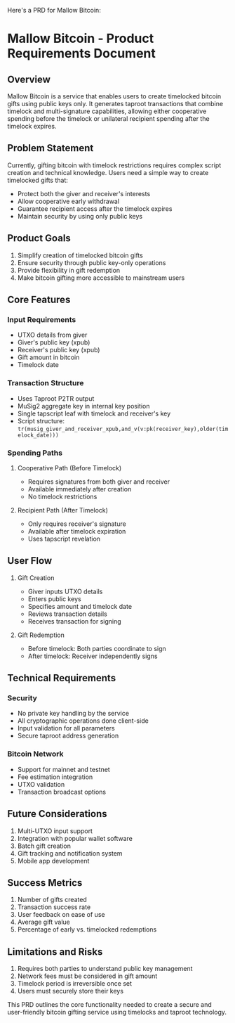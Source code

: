 Here's a PRD for Mallow Bitcoin:

# Mallow Bitcoin - Product Requirements Document

## Overview
Mallow Bitcoin is a service that enables users to create timelocked bitcoin gifts using public keys only. It generates taproot transactions that combine timelock and multi-signature capabilities, allowing either cooperative spending before the timelock or unilateral recipient spending after the timelock expires.

## Problem Statement
Currently, gifting bitcoin with timelock restrictions requires complex script creation and technical knowledge. Users need a simple way to create timelocked gifts that:
- Protect both the giver and receiver's interests
- Allow cooperative early withdrawal
- Guarantee recipient access after the timelock expires
- Maintain security by using only public keys

## Product Goals
1. Simplify creation of timelocked bitcoin gifts
2. Ensure security through public key-only operations
3. Provide flexibility in gift redemption
4. Make bitcoin gifting more accessible to mainstream users

## Core Features

### Input Requirements
- UTXO details from giver
- Giver's public key (xpub)
- Receiver's public key (xpub)
- Gift amount in bitcoin
- Timelock date

### Transaction Structure
- Uses Taproot P2TR output
- MuSig2 aggregate key in internal key position
- Single tapscript leaf with timelock and receiver's key
- Script structure: `tr(musig_giver_and_receiver_xpub,and_v(v:pk(receiver_key),older(timelock_date)))`

### Spending Paths
1. Cooperative Path (Before Timelock)
   - Requires signatures from both giver and receiver
   - Available immediately after creation
   - No timelock restrictions

2. Recipient Path (After Timelock)
   - Only requires receiver's signature
   - Available after timelock expiration
   - Uses tapscript revelation

## User Flow

1. Gift Creation
   - Giver inputs UTXO details
   - Enters public keys
   - Specifies amount and timelock date
   - Reviews transaction details
   - Receives transaction for signing

2. Gift Redemption
   - Before timelock: Both parties coordinate to sign
   - After timelock: Receiver independently signs

## Technical Requirements

### Security
- No private key handling by the service
- All cryptographic operations done client-side
- Input validation for all parameters
- Secure taproot address generation

### Bitcoin Network
- Support for mainnet and testnet
- Fee estimation integration
- UTXO validation
- Transaction broadcast options

## Future Considerations
1. Multi-UTXO input support
2. Integration with popular wallet software
3. Batch gift creation
4. Gift tracking and notification system
5. Mobile app development

## Success Metrics
1. Number of gifts created
2. Transaction success rate
3. User feedback on ease of use
4. Average gift value
5. Percentage of early vs. timelocked redemptions

## Limitations and Risks
1. Requires both parties to understand public key management
2. Network fees must be considered in gift amount
3. Timelock period is irreversible once set
4. Users must securely store their keys

This PRD outlines the core functionality needed to create a secure and user-friendly bitcoin gifting service using timelocks and taproot technology.